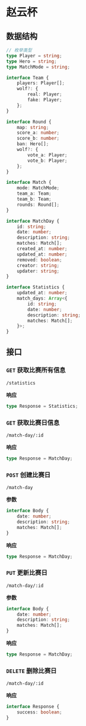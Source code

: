 # 赵云杯

## 数据结构

```ts
// 枚举类型
type Player = string;
type Hero = string;
type MatchMode = string;
```

```ts
interface Team {
    players: Player[];
    wolf?: {
        real: Player;
        fake: Player;
    };
}
```

```ts
interface Round {
    map: string;
    score_a: number;
    score_b: number;
    ban: Hero[];
    wolf?: {
        vote_a: Player;
        vote_b: Player;
    };
}
```

```ts
interface Match {
    mode: MatchMode;
    team_a: Team;
    team_b: Team;
    rounds: Round[];
}
```

```ts
interface MatchDay {
    id: string;
    date: number;
    description: string;
    matches: Match[];
    created_at: number;
    updated_at: number;
    removed: boolean;
    creator: string;
    updater: string;
}
```

```ts
interface Statistics {
    updated_at: number;
    match_days: Array<{
        id: string;
        date: number;
        description: string;
        matches: Match[];
    }>;
}
```

## 接口

### `GET` 获取比赛所有信息

`/statistics`

**响应**

```ts
type Response = Statistics;
```

### `GET` 获取比赛日信息

`/match-day/:id`

**响应**

```ts
type Response = MatchDay;
```

### `POST` 创建比赛日

`/match-day`

**参数**

```ts
interface Body {
    date: number;
    description: string;
    matches: Match[];
}
```

**响应**

```ts
type Response = MatchDay;
```

### `PUT` 更新比赛日

`/match-day/:id`

**参数**

```ts
interface Body {
    date: number;
    description: string;
    matches: Match[];
}
```

**响应**

```ts
type Response = MatchDay;
```

### `DELETE` 删除比赛日

`/match-day/:id`

**响应**

```ts
interface Response {
    success: boolean;
}
```
